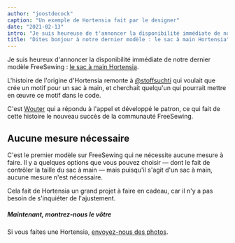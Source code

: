 ```yaml
---
author: "joostdecock"
caption: "Un exemple de Hortensia fait par le designer"
date: "2021-02-13"
intro: "Je suis heureuse de t'annoncer la disponibilité immédiate de notre dernier patron FreeSewing : le sac à main Hortensia ."
title: "Dites bonjour à notre dernier modèle : le sac à main Hortensia"
---
```



Je suis heureux d'annoncer la disponibilité immédiate de notre dernier modèle FreeSewing : [le sac à main Hortensia](/designs/hortensia/).

L'histoire de l'origine d'Hortensia remonte à [@stoffsuchti](https://twitter.com/stoffsuchti) qui voulait que crée un motif pour un sac à main, et cherchait quelqu'un qui pourrait mettre en œuvre ce motif dans le code.

C'est [Wouter](https://github.com/woutervdub) qui a répondu à l'appel et développé le patron, ce qui fait de cette histoire le nouveau succès de la communauté FreeSewing.

## Aucune mesure nécessaire

C'est le premier modèle sur FreeSewing qui ne nécessite aucune mesure à faire. Il y a quelques options que vous pouvez choisir — dont le fait de contrôler la taille du sac à main — mais puisqu'il s'agit d'un sac à main, aucune mesure n'est nécessaire.

Cela fait de Hortensia un grand projet à faire en cadeau, car il n'y a pas besoin de s'inquiéter de l'ajustement.

<Tip>

##### Maintenant, montrez-nous le vôtre

Si vous faites une Hortensia, [envoyez-nous des photos](https://discord.freesewing.org/).

</Tip>

